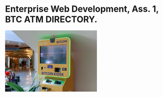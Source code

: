 # Enterprise Web Development, Ass. 1, BTC ATM DIRECTORY.

<img src="/public/images/btc_atm_1.png" width="300" >
